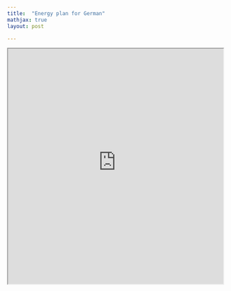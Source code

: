 ```yaml
---
title:  "Energy plan for German"
mathjax: true
layout: post

---
```


 <iframe src ="https://alierenkayhanbouncet.blogspot.com/2022/06/energy-plan-for-german-sts-488-final.html" width="100%" height="550"> </iframe>
